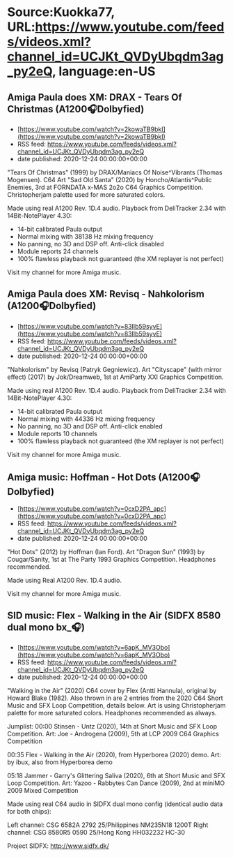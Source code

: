 # Source:Kuokka77, URL:https://www.youtube.com/feeds/videos.xml?channel_id=UCJKt_QVDyUbqdm3ag_py2eQ, language:en-US

## Amiga Paula does XM: DRAX - Tears Of Christmas (A1200🎧Dolbyfied)
 - [https://www.youtube.com/watch?v=2kowaTB9bkI](https://www.youtube.com/watch?v=2kowaTB9bkI)
 - RSS feed: https://www.youtube.com/feeds/videos.xml?channel_id=UCJKt_QVDyUbqdm3ag_py2eQ
 - date published: 2020-12-24 00:00:00+00:00

"Tears Of Christmas" (1999) by DRAX/Maniacs Of Noise^Vibrants (Thomas Mogensen). C64 Art "Sad Old Santa" (2020) by Honcho/Atlantis^Public Enemies, 3rd at FORNDATA x-MAS 2o2o C64 Graphics Competition. Christopherjam palette used for more saturated colors.

Made using real A1200 Rev. 1D.4 audio. Playback from DeliTracker 2.34 with 14Bit-NotePlayer 4.30:
- 14-bit calibrated Paula output
- Normal mixing with 38138 Hz mixing frequency
- No panning, no 3D and DSP off. Anti-click disabled
- Module reports 24 channels
- 100% flawless playback not guaranteed (the XM replayer is not perfect)

Visit my channel for more Amiga music.

## Amiga Paula does XM: Revisq - Nahkolorism (A1200🎧Dolbyfied)
 - [https://www.youtube.com/watch?v=83Ilb59syvE](https://www.youtube.com/watch?v=83Ilb59syvE)
 - RSS feed: https://www.youtube.com/feeds/videos.xml?channel_id=UCJKt_QVDyUbqdm3ag_py2eQ
 - date published: 2020-12-24 00:00:00+00:00

"Nahkolorism" by Revisq (Patryk Gegniewicz). Art "Cityscape" (with mirror effect) (2017) by Jok/Dreamweb, 1st at AmiParty XXI Graphics Competition.

Made using real A1200 Rev. 1D.4 audio. Playback from DeliTracker 2.34 with 14Bit-NotePlayer 4.30:
- 14-bit calibrated Paula output
- Normal mixing with 44336 Hz mixing frequency
- No panning, no 3D and DSP off. Anti-click enabled
- Module reports 10 channels
- 100% flawless playback not guaranteed (the XM replayer is not perfect)

Visit my channel for more Amiga music.

## Amiga music: Hoffman - Hot Dots (A1200🎧Dolbyfied)
 - [https://www.youtube.com/watch?v=0cxD2PA_apc](https://www.youtube.com/watch?v=0cxD2PA_apc)
 - RSS feed: https://www.youtube.com/feeds/videos.xml?channel_id=UCJKt_QVDyUbqdm3ag_py2eQ
 - date published: 2020-12-24 00:00:00+00:00

"Hot Dots" (2012) by Hoffman (Ian Ford). Art "Dragon Sun" (1993) by Cougar/Sanity, 1st at The Party 1993 Graphics Competition. Headphones recommended.

Made using Real A1200 Rev. 1D.4 audio.

Visit my channel for more Amiga music.

## SID music: Flex - Walking in the Air (SIDFX 8580 dual mono bx_🎧)
 - [https://www.youtube.com/watch?v=6apK_MV3Obo](https://www.youtube.com/watch?v=6apK_MV3Obo)
 - RSS feed: https://www.youtube.com/feeds/videos.xml?channel_id=UCJKt_QVDyUbqdm3ag_py2eQ
 - date published: 2020-12-24 00:00:00+00:00

"Walking in the Air" (2020) C64 cover by Flex (Antti Hannula), original by Howard Blake (1982). Also thrown in are 2 entries from the 2020 C64 Short Music and SFX Loop Competition, details below. Art is using Christopherjam palette for more saturated colors. Headphones recommended as always.

Jumplist:
00:00 Stinsen - Untz (2020), 14th at Short Music and SFX Loop Competition. Art: Joe - Androgena (2009), 5th at LCP 2009 C64 Graphics Competition

00:35 Flex - Walking in the Air (2020), from Hyperborea (2020) demo. Art: by ibux, also from Hyperborea demo

05:18 Jammer - Garry's Glittering Saliva (2020), 6th at Short Music and SFX Loop Competition. Art: Yazoo - Rabbytes Can Dance (2009), 2nd at miniMO 2009 Mixed Competition

Made using real C64 audio in SIDFX dual mono config (identical audio data for both chips):

Left channel: CSG 6582A 2792 25/Philippines NM235N18 1200T
Right channel: CSG 8580R5 0590 25/Hong Kong HH032232 HC-30

Project SIDFX:
http://www.sidfx.dk/

